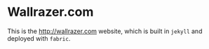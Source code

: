 # Wallrazer.com

This is the <http://wallrazer.com> website, which is built in `jekyll` and deployed with `fabric`.